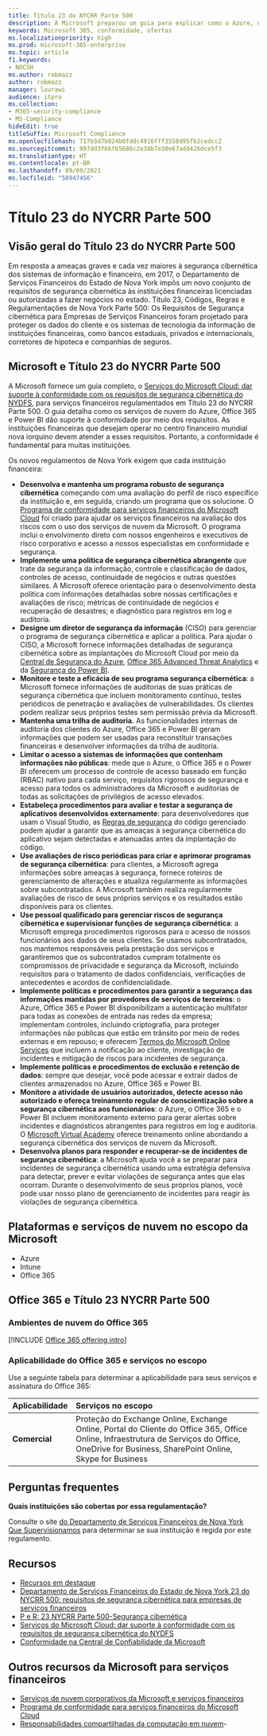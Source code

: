 ```yaml
---
title: Título 23 do NYCRR Parte 500
description: A Microsoft preparou um guia para explicar como o Azure, o Office 365 e o Power BI podem ajudar as instituições financeiras a cumprirem os requisitos do 23 NYCRR 500.
keywords: Microsoft 365, conformidade, ofertas
ms.localizationpriority: high
ms.prod: microsoft-365-enterprise
ms.topic: article
f1.keywords:
- NOCSH
ms.author: robmazz
author: robmazz
manager: laurawi
audience: itpro
ms.collection:
- M365-security-compliance
- MS-Compliance
hideEdit: true
titleSuffix: Microsoft Compliance
ms.openlocfilehash: 717b3d7b024b0fddc4916fff3558d95fb2cedcc2
ms.sourcegitcommit: 997dd3f66f65686c2e38b7e30e67add426dce5f3
ms.translationtype: HT
ms.contentlocale: pt-BR
ms.lasthandoff: 09/09/2021
ms.locfileid: "58947456"
---
```

# <a name="title-23-nycrr-part-500"></a>Título 23 do NYCRR Parte 500

## <a name="title-23-nycrr-part-500-overview"></a>Visão geral do Título 23 do NYCRR Parte 500

Em resposta a ameaças graves e cada vez maiores à segurança cibernética dos sistemas de informação e financeiro, em 2017, o Departamento de Serviços Financeiros do Estado de Nova York impôs um novo conjunto de requisitos de segurança cibernética às instituições financeiras licenciadas ou autorizadas a fazer negócios no estado. Título 23, Códigos, Regras e Regulamentações de Nova York Parte 500: Os Requisitos de Segurança cibernética para Empresas de Serviços Financeiros foram projetado para proteger os dados do cliente e os sistemas de tecnologia da informação de instituições financeiras, como bancos estaduais, privados e internacionais, corretores de hipoteca e companhias de seguros.

## <a name="microsoft-and-title-23-nycrr-part-500"></a>Microsoft e Título 23 do NYCRR Parte 500

A Microsoft fornece um guia completo, o [Serviços do Microsoft Cloud: dar suporte à conformidade com os requisitos de segurança cibernética do NYDFS](https://servicetrust.microsoft.com/ViewPage/TrustDocuments?command=Download&downloadType=Document&downloadId=f7e56dc6-4e52-4e9a-af06-aa41d5851d36&docTab=6d000410-c9e9-11e7-9a91-892aae8839ad_Compliance_Guides), para serviços financeiros regulamentados em Título 23 do NYCRR Parte 500. O guia detalha como os serviços de nuvem do Azure, Office 365 e Power BI dão suporte à conformidade por meio dos requisitos. As instituições financeiras que desejam operar no centro financeiro mundial nova iorquino devem atender a esses requisitos. Portanto, a conformidade é fundamental para muitas instituições.

Os novos regulamentos de Nova York exigem que cada instituição financeira:

- **Desenvolva e mantenha um programa robusto de segurança cibernética** começando com uma avaliação do perfil de risco específico da instituição e, em seguida, criando um programa que os solucione. O [Programa de conformidade para serviços financeiros do Microsoft Cloud](https://www.microsoft.com/download/confirmation.aspx?id=55332) foi criado para ajudar os serviços financeiros na avaliação dos riscos com o uso dos serviços de nuvem da Microsoft. O programa inclui o envolvimento direto com nossos engenheiros e executivos de risco corporativo e acesso a nossos especialistas em conformidade e segurança.
- **Implemente uma política de segurança cibernética abrangente** que trate da segurança da informação, controle e classificação de dados, controles de acesso, continuidade de negócios e outras questões similares. A Microsoft oferece orientação para o desenvolvimento desta política com informações detalhadas sobre nossas certificações e avaliações de risco; métricas de continuidade de negócios e recuperação de desastres; e diagnóstico para registros em log e auditoria.
- **Designe um diretor de segurança da informação** (CISO) para gerenciar o programa de segurança cibernética e aplicar a política. Para ajudar o CISO, a Microsoft fornece informações detalhadas de segurança cibernética sobre as implantações do Microsoft Cloud por meio da [Central de Segurança do Azure](https://azure.microsoft.com/services/security-center/?v=17.23h), [Office 365 Advanced Threat Analytics](/advanced-threat-analytics/) e da [Segurança do Power BI](https://go.microsoft.com/fwlink/?LinkId=829185).
- **Monitore e teste a eficácia de seu programa segurança cibernética**: a Microsoft fornece informações de auditorias de suas práticas de segurança cibernética que incluem monitoramento contínuo, testes periódicos de penetração e avaliações de vulnerabilidades. Os clientes podem realizar seus próprios testes sem permissão prévia da Microsoft.
- **Mantenha uma trilha de auditoria.** As funcionalidades internas de auditoria dos clientes do Azure, Office 365 e Power BI geram informações que podem ser usadas para reconstituir transações financeiras e desenvolver informações da trilha de auditoria.
- **Limitar o acesso a sistemas de informações que contenham informações não públicas**: mede que o Azure, o Office 365 e o Power BI oferecem um processo de controle de acesso baseado em função (RBAC) nativo para cada serviço, requisitos rigorosos de segurança e acesso para todos os administradores da Microsoft e auditorias de todas as solicitações de privilégios de acesso elevados.
- **Estabeleça procedimentos para avaliar e testar a segurança de aplicativos desenvolvidos externamente**: para desenvolvedores que usam o Visual Studio, as [Regras de segurança](/visualstudio/code-quality/security-rules-rule-set-for-managed-code) do código gerenciado podem ajudar a garantir que as ameaças à segurança cibernética do aplicativo sejam detectadas e atenuadas antes da implantação do código.
- **Use avaliações de risco periódicas para criar e aprimorar programas de segurança cibernética**: para clientes, a Microsoft agrega informações sobre ameaças à segurança, fornece roteiros de gerenciamento de alterações e atualiza regularmente as informações sobre subcontratados. A Microsoft também realiza regularmente avaliações de risco de seus próprios serviços e os resultados estão disponíveis para os clientes.
- **Use pessoal qualificado para gerenciar riscos de segurança cibernética e supervisionar funções de segurança cibernética**: a Microsoft emprega procedimentos rigorosos para o acesso de nossos funcionários aos dados de seus clientes. Se usamos subcontratados, nos mantemos responsáveis pela prestação dos serviços e garantiremos que os subcontratados cumpram totalmente os compromissos de privacidade e segurança da Microsoft, incluindo requisitos para o tratamento de dados confidenciais, verificações de antecedentes e acordos de confidencialidade.
- **Implemente políticas e procedimentos para garantir a segurança das informações mantidas por provedores de serviços de terceiros**: o Azure, Office 365 e Power BI disponibilizam a autenticação multifator para todas as conexões de entrada nas redes da empresa; implementam controles, incluindo criptografia, para proteger informações não públicas que estão em trânsito por meio de redes externas e em repouso; e oferecem [Termos do Microsoft Online Services](https://aka.ms/Online-Services-Terms) que incluem a notificação ao cliente, investigação de incidentes e mitigação de riscos para incidentes de segurança.
- **Implemente políticas e procedimentos de exclusão e retenção de dados**: sempre que desejar, você pode acessar e extrair dados de clientes armazenados no Azure, Office 365 e Power BI.
- **Monitore a atividade de usuários autorizados, detecte acesso não autorizado e ofereça treinamento regular de conscientização sobre a segurança cibernética aos funcionários**: o Azure, o Office 365 e o Power BI incluem monitoramento externo para gerar alertas sobre incidentes e diagnósticos abrangentes para registros em log e auditoria. O [Microsoft Virtual Academy](https://mva.microsoft.com/) oferece treinamento online abordando a segurança cibernética dos serviços de nuvem da Microsoft.
- **Desenvolva planos para responder e recuperar-se de incidentes de segurança cibernética**: a Microsoft ajuda você a se preparar para incidentes de segurança cibernética usando uma estratégia defensiva para detectar, prever e evitar violações de segurança antes que elas ocorram. Durante o desenvolvimento de seus próprios planos, você pode usar nosso plano de gerenciamento de incidentes para reagir às violações de segurança cibernética.

## <a name="microsoft-in-scope-cloud-platforms--services"></a>Plataformas e serviços de nuvem no escopo da Microsoft

- Azure
- Intune
- Office 365

## <a name="office-365-and-title-23-nycrr-part-500"></a>Office 365 e Título 23 NYCRR Parte 500

### <a name="office-365-cloud-environments"></a>Ambientes de nuvem do Office 365

[!INCLUDE [Office 365 offering intro](../includes/o365-offering-introduction.md)]

### <a name="office-365-applicability-and-in-scope-services"></a>Aplicabilidade do Office 365 e serviços no escopo

Use a seguinte tabela para determinar a aplicabilidade para seus serviços e assinatura do Office 365:

| **Aplicabilidade** | **Serviços no escopo** |
|:------------------|:----------------------|
| **Comercial** | Proteção do Exchange Online, Exchange Online, Portal do Cliente do Office 365, Office Online, Infraestrutura de Serviços do Office, OneDrive for Business, SharePoint Online, Skype for Business |

## <a name="frequently-asked-questions"></a>Perguntas frequentes

**Quais instituições são cobertas por essa regulamentação?**

Consulte o site [do Departamento de Serviços Financeiros de Nova York Que Supervisionamos](https://go.microsoft.com/fwlink/p/?linkid=2099374) para determinar se sua instituição é regida por este regulamento.

## <a name="resources"></a>Recursos

- [Recursos em destaque](https://www.microsoft.com/trustcenter/compliance/NYCRR)
- [Departamento de Serviços Financeiros do Estado de Nova York 23 do NYCRR 500: requisitos de segurança cibernética para empresas de serviços financeiros](https://go.microsoft.com/fwlink/p/?linkid=2098976)
- [P e R: 23 NYCRR Parte 500-Segurança cibernética](https://go.microsoft.com/fwlink/p/?linkid=2098977)
- [Serviços do Microsoft Cloud: dar suporte à conformidade com os requisitos de segurança cibernética do NYDFS](https://servicetrust.microsoft.com/ViewPage/TrustDocuments?command=Download&downloadType=Document&downloadId=f7e56dc6-4e52-4e9a-af06-aa41d5851d36&docTab=6d000410-c9e9-11e7-9a91-892aae8839ad_Compliance_Guides)
- [Conformidade na Central de Confiabilidade da Microsoft](https://www.microsoft.com/trust-center/compliance/compliance-overview)

## <a name="other-microsoft-resources-for-financial-services"></a>Outros recursos da Microsoft para serviços financeiros

- [Serviços de nuvem corporativos da Microsoft e serviços financeiros](https://www.microsoft.com/trustcenter/cloudservices/financialservices)
- [Programa de conformidade para serviços financeiros do Microsoft Cloud](https://www.microsoft.com/download/confirmation.aspx?id=55332)
- [Responsabilidades compartilhadas da computação em nuvem](https://aka.ms/sharedresponsibility)- 

